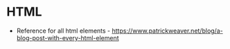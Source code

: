 # HTML

* Reference for all html elements - https://www.patrickweaver.net/blog/a-blog-post-with-every-html-element
